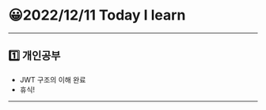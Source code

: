 # 😀2022/12/11 Today I learn
-------------------------
## 1️⃣ 개인공부
  * JWT 구조의 이해 완료
  * 휴식!
-------------------------
